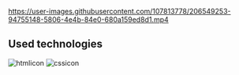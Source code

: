 


https://user-images.githubusercontent.com/107813778/206549253-94755148-5806-4e4b-84e0-680a159ed8d1.mp4



## Used technologies

![htmlicon](https://user-images.githubusercontent.com/107813778/206439988-c3a593d4-1a43-47f3-b7fb-04770e737b3e.png)
![cssicon](https://user-images.githubusercontent.com/107813778/206439986-c5d466bd-a36f-4b38-a4d9-0fa5ee57e676.png)
